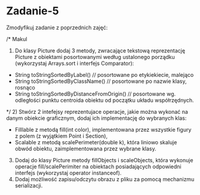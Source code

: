 # Zadanie-5

Zmodyfikuj zadanie z poprzednich zajęć:

/* Makul
1) Do klasy Picture dodaj 3 metody, zwracające tekstową reprezentację Picture z obiektami posortowanymi według ustalonego porządku (wykorzystaj Arrays.sort i interfejs Comparator):
  - String toStringSortedByLabel() // posortowane po etykiekiecie, malejąco
  - String toStringSortedByClassName() // posortowane po nazwie klasy, rosnąco
  - String toStringSortedByDistanceFromOrigin() // posortowane wg. odległości punktu centroida obiektu  od początku układu współrzędnych.
  
  */
2) Stwórz 2 intefejsy reprezentujace operacje, jakie można wykonać na danym obiekcie graficznym, dodaj ich implementację do wybranych klas:
  - Filllable z metodą fill(int color), implementowana przez wszystkie figury z polem (z wyjątkiem Point i Section),
  - Scalable z metodą scalePerimeter(double k), która liniowo skaluje obwód obiektu, zaimplementowana przez wybrane klasy.
3) Dodaj do klasy Picture metody fillObjects i scaleObjects,  która wykonuje operacje fill/scalePerimiter na obiektach posiadających odpowiedni interfejs (wykorzystaj operator instanceof).
4) Dodaj możliwość zapisu/odczytu obrazu z pliku za pomocą mechanizmu serializacji.
